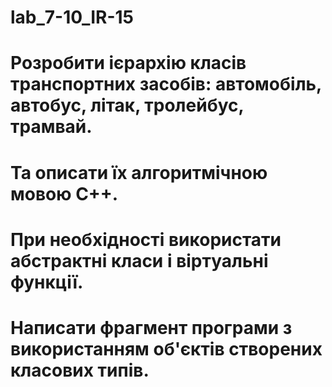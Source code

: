 # lab_7-10_IR-15
# Розробити ієрархію класів транспортних засобів: автомобіль, автобус, літак, тролейбус, трамвай.
# Та описати їх алгоритмічною мовою C++. 
# При необхідності використати абстрактні класи і віртуальні функції.
# Написати фрагмент програми з використанням об'єктів створених класових типів.

